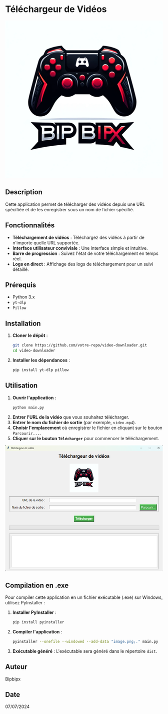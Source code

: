 # Téléchargeur de Vidéos

![Logo](assets/image.png)

## Description
Cette application permet de télécharger des vidéos depuis une URL spécifiée et de les enregistrer sous un nom de fichier spécifié.

## Fonctionnalités
- **Téléchargement de vidéos** : Téléchargez des vidéos à partir de n'importe quelle URL supportée.
- **Interface utilisateur conviviale** : Une interface simple et intuitive.
- **Barre de progression** : Suivez l'état de votre téléchargement en temps réel.
- **Logs en direct** : Affichage des logs de téléchargement pour un suivi détaillé.

## Prérequis
- Python 3.x
- `yt-dlp`
- `Pillow`

## Installation
1. **Cloner le dépôt** :
    ```bash
    git clone https://github.com/votre-repo/video-downloader.git
    cd video-downloader
    ```
2. **Installer les dépendances** :
    ```bash
    pip install yt-dlp pillow
    ```

## Utilisation
1. **Ouvrir l'application** :
    ```bash
    python main.py
    ```
2. **Entrer l'URL de la vidéo** que vous souhaitez télécharger.
3. **Entrer le nom du fichier de sortie** (par exemple, `video.mp4`).
4. **Choisir l'emplacement** où enregistrer le fichier en cliquant sur le bouton `Parcourir...`.
5. **Cliquer sur le bouton `Télécharger`** pour commencer le téléchargement.

![Screenshot](screenshot.png)

## Compilation en .exe
Pour compiler cette application en un fichier exécutable (.exe) sur Windows, utilisez PyInstaller :
1. **Installer PyInstaller** :
    ```bash
    pip install pyinstaller
    ```
2. **Compiler l'application** :
    ```bash
    pyinstaller --onefile --windowed --add-data "image.png;." main.py
    ```
3. **Exécutable généré** :
   L'exécutable sera généré dans le répertoire `dist`.

## Auteur
Bipbipx

## Date
07/07/2024


